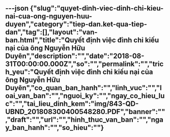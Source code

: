 ---json
{"slug":"quyet-dinh-viec-dinh-chi-kieu-nai-cua-ong-nguyen-huu-duyen","category":"tiep-dan.ket-qua-tiep-dan","tag":[],"layout":"van-ban.html","title":"Quyết định việc đình chỉ kiếu nại của ông Nguyễn Hữu Duyên","description":"","date":"2018-08-31T00:00:00.000Z","so":"","permalink":"","trich_yeu":"Quyết định việc đình chỉ kiếu nại của ông Nguyễn Hữu Duyên","co_quan_ban_hanh":"","linh_vuc":"","loai_van_ban":"","nguoi_ky":"","ngay_co_hieu_luc":"","tai_lieu_dinh_kem":"img/843-QD-UBND_201808300400548280.PDF","banner":"","draft":"","url":"","hinh_thuc_van_ban":"","ngay_ban_hanh":"","so_hieu":""}
---
